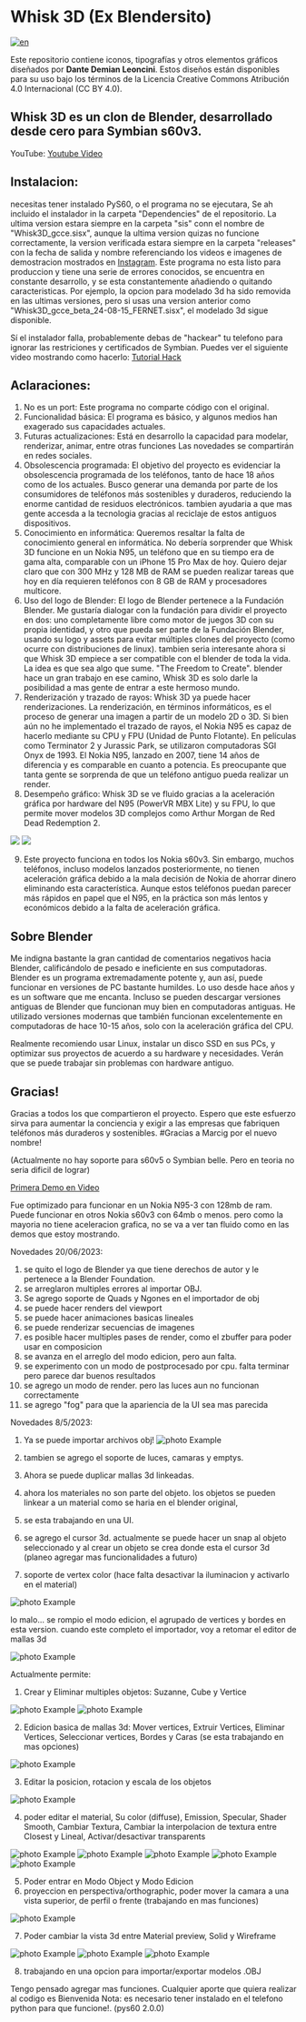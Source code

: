 # Whisk 3D (Ex Blendersito)

[![en](https://img.shields.io/badge/lang-en-red.svg)](/)

Este repositorio contiene iconos, tipografías y otros elementos gráficos diseñados por **Dante Demian Leoncini**. Estos diseños están disponibles para su uso bajo los términos de la Licencia Creative Commons Atribución 4.0 Internacional (CC BY 4.0).

## Whisk 3D es un clon de Blender, desarrollado desde cero para Symbian s60v3.

YouTube: [Youtube Video](https://youtu.be/dMe-Vit5OT0)

## Instalacion:
necesitas tener instalado PyS60, o el programa no se ejecutara, Se ah incluido el instalador in la carpeta "Dependencies" de el repositorio. La ultima version estara siempre en la carpeta "sis" conn el nombre de "Whisk3D_gcce.sisx", aunque la ultima version quizas no funcione correctamente, la version verificada estara siempre en la carpeta "releases" con la fecha de salida y nombre referenciando los videos e imagenes de demostracion mostrados en [Instagram](https://www.instagram.com/). 
Este programa no esta listo para produccion y tiene una serie de errores conocidos, se encuentra en constante desarrollo, y se esta constantemente añadiendo o quitando caracteristicas. Por ejemplo, la opcion para modelado 3d ha sido removida en las ultimas versiones, pero si usas una version anterior como "Whisk3D_gcce_beta_24-08-15_FERNET.sisx", el modelado 3d sigue disponible.


Sí el instalador falla, probablemente debas de "hackear" tu telefono para ignorar las restriciones y certificados de Symbian. Puedes ver el siguiente video mostrando como hacerlo: [Tutorial Hack](https://www.youtube.com/watch?v=UJJICzbk3TA)

## Aclaraciones:

1. No es un port: Este programa no comparte código con el original.
2. Funcionalidad básica: El programa es básico, y algunos medios han exagerado sus capacidades actuales.
3. Futuras actualizaciones: Está en desarrollo la capacidad para modelar, renderizar, animar, entre otras funciones Las novedades se compartirán en redes sociales.
4. Obsolescencia programada: El objetivo del proyecto es evidenciar la obsolescencia programada de los teléfonos, tanto de hace 18 años como de los actuales. Busco generar una demanda por parte de los consumidores de teléfonos más sostenibles y duraderos, reduciendo la enorme cantidad de residuos electrónicos. tambien ayudaria a que mas gente accesda a la tecnologia gracias al reciclaje de estos antiguos dispositivos.
5. Conocimiento en informática: Queremos resaltar la falta de conocimiento general en informática. No debería sorprender que Whisk 3D funcione en un Nokia N95, un teléfono que en su tiempo era de gama alta, comparable con un iPhone 15 Pro Max de hoy. Quiero dejar claro que con 300 MHz y 128 MB de RAM se pueden realizar tareas que hoy en día requieren teléfonos con 8 GB de RAM y procesadores multicore.
6. Uso del logo de Blender: El logo de Blender pertenece a la Fundación Blender. Me gustaría dialogar con la fundación para dividir el proyecto en dos: uno completamente libre como motor de juegos 3D con su propia identidad, y otro que pueda ser parte de la Fundación Blender, usando su logo y assets para evitar múltiples clones del proyecto (como ocurre con distribuciones de linux). tambien seria interesante ahora si que Whisk 3D empiece a ser compatible con el blender de toda la vida. La idea es que sea algo que sume. "The Freedom to Create". blender hace un gran trabajo en ese camino, Whisk 3D es solo darle la posibilidad a mas gente de entrar a este hermoso mundo.
7. Renderización y trazado de rayos: Whisk 3D ya puede hacer renderizaciones. La renderización, en términos informáticos, es el proceso de generar una imagen a partir de un modelo 2D o 3D. Si bien aún no he implementado el trazado de rayos, el Nokia N95 es capaz de hacerlo mediante su CPU y FPU (Unidad de Punto Flotante). En películas como Terminator 2 y Jurassic Park, se utilizaron computadoras SGI Onyx de 1993. El Nokia N95, lanzado en 2007, tiene 14 años de diferencia y es comparable en cuanto a potencia. Es preocupante que tanta gente se sorprenda de que un teléfono antiguo pueda realizar un render.
8. Desempeño gráfico: Whisk 3D se ve fluido gracias a la aceleración gráfica por hardware del N95 (PowerVR MBX Lite) y su FPU, lo que permite mover modelos 3D complejos como Arthur Morgan de Red Dead Redemption 2.

![](https://pbs.twimg.com/media/GPawZAKWsAA7Rw9?format=png) ![](https://pbs.twimg.com/media/GPawalTWUAAe-J1?format=png)

9. Este proyecto funciona en todos los Nokia s60v3. Sin embargo, muchos teléfonos, incluso modelos lanzados posteriormente, no tienen aceleración gráfica debido a la mala decisión de Nokia de ahorrar dinero eliminando esta característica. Aunque estos teléfonos puedan parecer más rápidos en papel que el N95, en la práctica son más lentos y económicos debido a la falta de aceleración gráfica.

## Sobre Blender
Me indigna bastante la gran cantidad de comentarios negativos hacia Blender, calificándolo de pesado e ineficiente en sus computadoras. Blender es un programa extremadamente potente y, aun así, puede funcionar en versiones de PC bastante humildes. Lo uso desde hace años y es un software que me encanta. Incluso se pueden descargar versiones antiguas de Blender que funcionan muy bien en computadoras antiguas. He utilizado versiones modernas que también funcionan excelentemente en computadoras de hace 10-15 años, solo con la aceleración gráfica del CPU.

Realmente recomiendo usar Linux, instalar un disco SSD en sus PCs, y optimizar sus proyectos de acuerdo a su hardware y necesidades. Verán que se puede trabajar sin problemas con hardware antiguo.

## Gracias!
Gracias a todos los que compartieron el proyecto. Espero que este esfuerzo sirva para aumentar la conciencia y exigir a las empresas que fabriquen teléfonos más duraderos y sostenibles.
#Gracias a Marcig por el nuevo nombre!

(Actualmente no hay soporte para s60v5 o Symbian belle. Pero en teoria no seria dificil de lograr)

[Primera Demo en Video](https://youtu.be/dMe-Vit5OT0)

Fue optimizado para funcionar en un Nokia N95-3 con 128mb de ram.
Puede funcionar en otros Nokia s60v3 con 64mb o menos. pero como la mayoria no tiene aceleracion grafica, no se va a ver tan fluido como en las demos que estoy mostrando.

Novedades 20/06/2023:
1) se quito el logo de Blender ya que tiene derechos de autor y le pertenece a la Blender Foundation.
2) se arreglaron multiples errores al importar OBJ.
3) Se agrego soporte de Quads y Ngones en el importador de obj
4) se puede hacer renders del viewport
5) se puede hacer animaciones basicas lineales
6) se puede renderizar secuencias de imagenes
7) es posible hacer multiples pases de render, como el zbuffer para poder usar en composicion
8) se avanza en el arreglo del modo edicion, pero aun falta.
9) se experimento con un modo de postprocesado por cpu. falta terminar pero parece dar buenos resultados
10) se agrego un modo de render. pero las luces aun no funcionan correctamente
11) se agrego "fog" para que la apariencia de la UI sea mas parecida

Novedades 8/5/2023:
1) Ya se puede importar archivos obj!
![photo Example](https://github.com/Dante-Leoncini/Whisk3D/blob/main/capturas/importObj.png?raw=true)

2) tambien se agrego el soporte de luces, camaras y emptys.
3) Ahora se puede duplicar mallas 3d linkeadas.
4) ahora los materiales no son parte del objeto. los objetos se pueden linkear a un material como se haria en el blender original,
5) se esta trabajando en una UI.
6) se agrego el cursor 3d. actualmente se puede hacer un snap al objeto seleccionado y al crear un objeto se crea donde esta el cursor 3d (planeo agregar mas funcionalidades a futuro)
7) soporte de vertex color (hace falta desactivar la iluminacion y activarlo en el material)
   
![photo Example](https://github.com/Dante-Leoncini/Whisk3D/blob/main/capturas/vertexcolor.png?raw=true)

lo malo... se rompio el modo edicion, el agrupado de vertices y bordes en esta version. cuando este completo el importador, voy a retomar el editor de mallas 3d

![photo Example](https://github.com/Dante-Leoncini/Whisk3D/blob/main/capturas/nuevaUI.png?raw=true)

Actualmente permite:
1) Crear y Eliminar multiples objetos: Suzanne, Cube y Vertice

![photo Example](https://github.com/Dante-Leoncini/Whisk3D/blob/main/capturas/Screenshot0007.jpg?raw=true)
![photo Example](https://github.com/Dante-Leoncini/Whisk3D/blob/main/capturas/Screenshot0034.jpg?raw=true)

2) Edicion basica de mallas 3d: Mover vertices, Extruir Vertices, Eliminar Vertices, Seleccionar vertices, Bordes y Caras (se esta trabajando en mas opciones)

![photo Example](https://github.com/Dante-Leoncini/Whisk3D/blob/main/capturas/Screenshot0027.jpg?raw=true)

3) Editar la posicion, rotacion y escala de los objetos

![photo Example](https://github.com/Dante-Leoncini/Whisk3D/blob/main/capturas/Screenshot0026.jpg?raw=true)

4) poder editar el material, Su color (diffuse), Emission, Specular, Shader Smooth, Cambiar Textura, Cambiar la interpolacion de textura entre Closest y Lineal, Activar/desactivar transparents

![photo Example](https://github.com/Dante-Leoncini/Whisk3D/blob/main/capturas/Screenshot0014.jpg)
![photo Example](https://github.com/Dante-Leoncini/Whisk3D/blob/main/capturas/Screenshot0016.jpg?raw=true)
![photo Example](https://github.com/Dante-Leoncini/Whisk3D/blob/main/capturas/Screenshot0024.jpg)
![photo Example](https://github.com/Dante-Leoncini/Whisk3D/blob/main/capturas/Screenshot0023.jpg)
![photo Example](https://github.com/Dante-Leoncini/Whisk3D/blob/main/capturas/Screenshot0025.jpg)

5) Poder entrar en Modo Object y Modo Edicion
6) proyeccion en perspectiva/orthographic, poder mover la camara a una vista superior, de perfil o frente (trabajando en mas funciones)

![photo Example](https://github.com/Dante-Leoncini/Whisk3D/blob/main/capturas/mejores%20(1).jpg?raw=true)

7) Poder cambiar la vista 3d entre Material preview, Solid y Wireframe

![photo Example](https://github.com/Dante-Leoncini/Whisk3D/blob/main/capturas/Screenshot0034.jpg)
![photo Example](https://github.com/Dante-Leoncini/Whisk3D/blob/main/capturas/Screenshot0036.jpg)
![photo Example](https://github.com/Dante-Leoncini/Whisk3D/blob/main/capturas/Screenshot0038.jpg)

8) trabajando en una opcion para importar/exportar modelos .OBJ

Tengo pensado agregar mas funciones. Cualquier aporte que quiera realizar al codigo es Bienvenida
Nota: es necesario tener instalado en el telefono python para que funcione!. (pys60 2.0.0)
